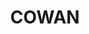 ---
lastmod: '2025-04-06T06:05:20+00:00'
latitude: -33.619756
layout: suburb
longitude: 151.150498
postcode: '2081'
state: NSW
title: COWAN
url: /nsw/cowan/
---